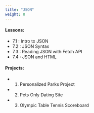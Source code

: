 ```yaml
---
title: "JSON"
weight: 8
---
```


#### Lessons:
 - 7.1 : Intro to JSON
 - 7.2 : JSON Syntax
 - 7.3 : Reading JSON with Fetch API
 - 7.4 : JSON and HTML
 
#### Projects: 
 - 1. Personalized Parks Project
 - 2. Pets Only Dating Site
 - 3. Olympic Table Tennis Scoreboard